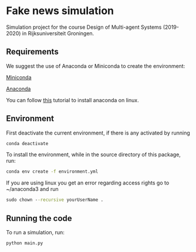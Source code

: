 # Fake news simulation
Simulation project for the course Design of Multi-agent Systems (2019-2020) in Rijksuniversiteit Groningen.

## Requirements
We suggest the use of Anaconda or Miniconda to create the environment:

[Miniconda](https://conda.io/en/latest/miniconda.html)

[Anaconda](https://www.anaconda.com/distribution/)

You can follow [this](https://problemsolvingwithpython.com/01-Orientation/01.05-Installing-Anaconda-on-Linux/) tutorial to install anaconda on linux.

## Environment
First deactivate the current environment, if there is any activated by running 
```bat
conda deactivate
```
To install the environment, while in the source directory of this package, run:
```bat
conda env create -f environment.yml
```
If you are using linux you get an error regarding access rights go to ~/anaconda3 and run

```bat
sudo chown --recursive yourUserName .

```
## Running the code
To run a simulation, run:
```bat
python main.py
```
